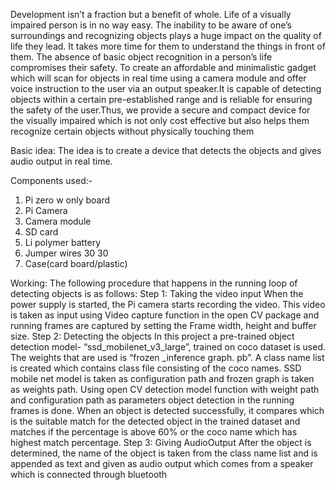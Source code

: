Development isn’t a fraction but a benefit of whole. Life of a visually impaired person is in no way easy. The inability to be aware of one’s surroundings and recognizing objects plays a huge impact on the quality of life they lead. It takes more time for them to understand the things in front of them. The absence of basic object recognition in a person’s life compromises their safety. To create an affordable and minimalistic gadget which will scan for objects in real time using a camera 
module and offer voice instruction to the user via an output speaker.It is capable of detecting objects within a certain pre-established range and is reliable for ensuring the safety of the user.Thus, we provide a secure and compact device for the visually impaired which is not only cost 
effective but also helps them recognize certain objects without physically touching them

Basic idea:
The idea is to create a device that detects the objects and gives audio output in real time. 

Components used:-
1. Pi zero w only  board
2. Pi Camera
3. Camera module
4. SD card
5. Li polymer battery
6. Jumper wires 30 30
7. Case(card board/plastic)


Working:
The following procedure that happens in the running loop of detecting objects is as follows: 
Step 1: Taking the video input When the power supply is started, the Pi camera 
starts recording the video. This video is taken as input using Video capture function in the open 
CV package and running frames are captured by setting the Frame width, height and buffer size.
Step 2: Detecting the objects In this project a pre-trained object detection 
model- “ssd_mobilenet_v3_large”, trained on coco dataset is used. The weights that are used 
is “frozen _inference graph. pb”. A class name list is created which contains class 
file consisting of the coco names. SSD mobile net model is taken as configuration path and 
frozen graph is taken as weights path. Using open CV detection model function with weight 
path and configuration path as parameters object detection in the running frames is done.
When an object is detected successfully, it compares which is the suitable match for the 
detected object in the trained dataset and matches if the percentage is above 60% or the 
coco name which has highest match percentage.
Step 3: Giving AudioOutput
After the object is determined, the name of the object is taken from the class name list and is 
appended as text and given as audio output which comes from a speaker which is connected through bluetooth
